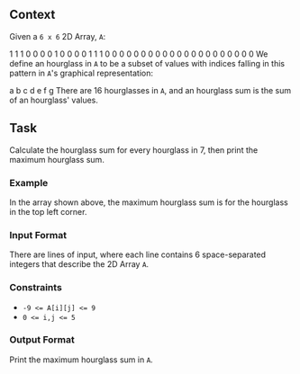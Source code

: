 ## Context
Given a `6 x 6` 2D Array, `A`:

1 1 1 0 0 0
0 1 0 0 0 0
1 1 1 0 0 0
0 0 0 0 0 0
0 0 0 0 0 0
0 0 0 0 0 0
We define an hourglass in `A` to be a subset of values with indices falling in this pattern in `A`'s graphical representation:

a b c
  d
e f g
There are 16 hourglasses in `A`, and an hourglass sum is the sum of an hourglass' values.

## Task
Calculate the hourglass sum for every hourglass in 7, then print the maximum hourglass sum.

### Example

In the array shown above, the maximum hourglass sum is  for the hourglass in the top left corner.

### Input Format

There are  lines of input, where each line contains 6 space-separated integers that describe the 2D Array `A`.

### Constraints
- `-9 <= A[i][j] <= 9`
- `0 <= i,j <= 5`

### Output Format

Print the maximum hourglass sum in `A`.